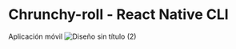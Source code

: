 
# Chrunchy-roll - React Native CLI
Aplicación móvil
![Diseño sin título (2)](https://user-images.githubusercontent.com/66225450/126588579-202d8ac6-9e46-4b09-80dd-0d2c2374adc8.gif)
